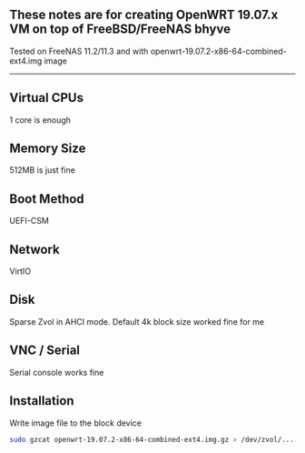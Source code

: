 ## These notes are for creating OpenWRT 19.07.x VM on top of FreeBSD/FreeNAS bhyve
Tested on FreeNAS 11.2/11.3 and with openwrt-19.07.2-x86-64-combined-ext4.img image

----

## Virtual CPUs

1 core is enough

## Memory Size

512MB is just fine

## Boot Method

UEFI-CSM

## Network

VirtIO

## Disk

Sparse Zvol in AHCI mode. Default 4k block size worked fine for me

## VNC / Serial

Serial console works fine

## Installation

Write image file to the block device
```bash
sudo gzcat openwrt-19.07.2-x86-64-combined-ext4.img.gz > /dev/zvol/...
```
